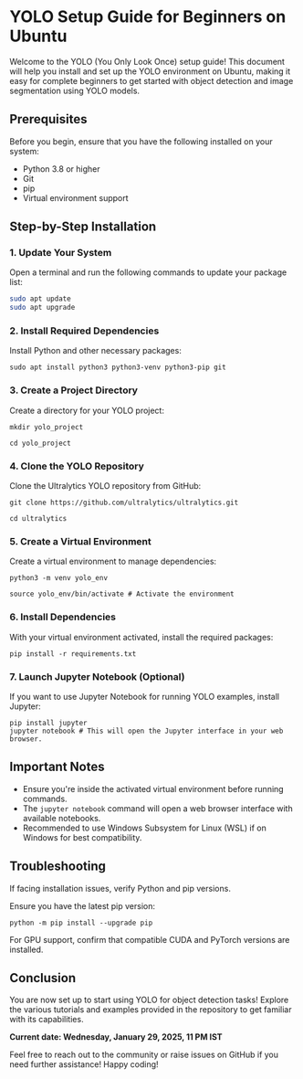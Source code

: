 # YOLO Setup Guide for Beginners on Ubuntu

Welcome to the YOLO (You Only Look Once) setup guide! This document will help you install and set up the YOLO environment on Ubuntu, making it easy for complete beginners to get started with object detection and image segmentation using YOLO models.

## Prerequisites

Before you begin, ensure that you have the following installed on your system:
- Python 3.8 or higher
- Git
- pip
- Virtual environment support

## Step-by-Step Installation

### 1. Update Your System

Open a terminal and run the following commands to update your package list:

```bash
sudo apt update
sudo apt upgrade
```

### 2. Install Required Dependencies

Install Python and other necessary packages:
```
sudo apt install python3 python3-venv python3-pip git

```
### 3. Create a Project Directory

Create a directory for your YOLO project:
```
mkdir yolo_project 

cd yolo_project
```
### 4. Clone the YOLO Repository

Clone the Ultralytics YOLO repository from GitHub:
```
git clone https://github.com/ultralytics/ultralytics.git

cd ultralytics
```

### 5. Create a Virtual Environment

Create a virtual environment to manage dependencies:
```
python3 -m venv yolo_env

source yolo_env/bin/activate # Activate the environment
```

### 6. Install Dependencies

With your virtual environment activated, install the required packages:
```
pip install -r requirements.txt 
```
### 7. Launch Jupyter Notebook (Optional)

If you want to use Jupyter Notebook for running YOLO examples, install Jupyter:
```
pip install jupyter
jupyter notebook # This will open the Jupyter interface in your web browser.
```
## Important Notes

- Ensure you're inside the activated virtual environment before running commands.
- The `jupyter notebook` command will open a web browser interface with available notebooks.
- Recommended to use Windows Subsystem for Linux (WSL) if on Windows for best compatibility.

## Troubleshooting

If facing installation issues, verify Python and pip versions.

Ensure you have the latest pip version:

```
python -m pip install --upgrade pip
```

For GPU support, confirm that compatible CUDA and PyTorch versions are installed.

## Conclusion

You are now set up to start using YOLO for object detection tasks! Explore the various tutorials and examples provided in the repository to get familiar with its capabilities.

**Current date: Wednesday, January 29, 2025, 11 PM IST**

Feel free to reach out to the community or raise issues on GitHub if you need further assistance! Happy coding!






